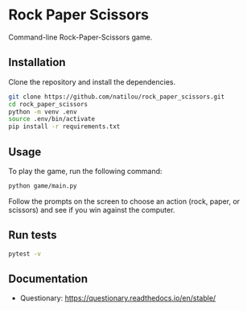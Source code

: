 # Rock Paper Scissors

Command-line Rock-Paper-Scissors game.

## Installation

Clone the repository and install the dependencies.

```bash
git clone https://github.com/natilou/rock_paper_scissors.git
cd rock_paper_scissors
python -m venv .env
source .env/bin/activate
pip install -r requirements.txt
```

## Usage

To play the game, run the following command:

```bash
python game/main.py
```

Follow the prompts on the screen to choose an action (rock, paper, or scissors) and see if you win against the computer.

## Run tests
 ```bash
 pytest -v
 ```

## Documentation
- Questionary: https://questionary.readthedocs.io/en/stable/

